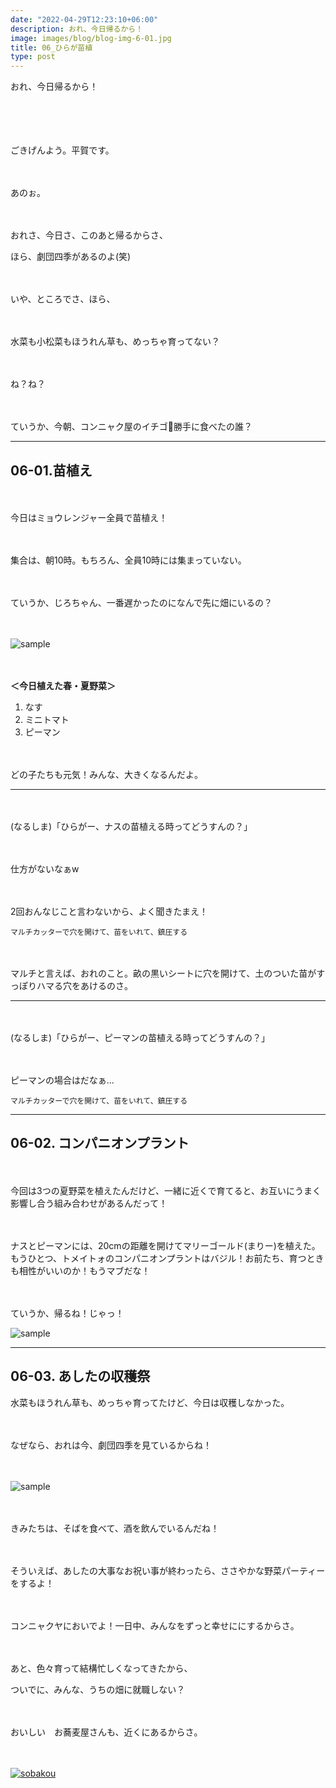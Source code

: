 ```yaml
---
date: "2022-04-29T12:23:10+06:00"
description: おれ、今日帰るから！
image: images/blog/blog-img-6-01.jpg
title: 06_ひらが苗植
type: post
---
```


おれ、今日帰るから！

　

　

ごきげんよう。平賀です。


　

あのぉ。

　

おれさ、今日さ、このあと帰るからさ、

ほら、劇団四季があるのよ(笑)

　

いや、ところでさ、ほら、

　

水菜も小松菜もほうれん草も、めっちゃ育ってない？

　

ね？ね？

　

ていうか、今朝、コンニャク屋のイチゴ🍓勝手に食べたの誰？


----


## 06-01.苗植え

　

今日はミョウレンジャー全員で苗植え！

　

集合は、朝10時。もちろん、全員10時には集まっていない。

　

ていうか、じろちゃん、一番遅かったのになんで先に畑にいるの？

　

![sample](https://mrunadon.github.io/caffeproject/images/blog/blog-img-6-02.jpg)

　

**＜今日植えた春・夏野菜＞**
1. なす
2. ミニトマト
3. ピーマン

　

どの子たちも元気！みんな、大きくなるんだよ。


---

　

(なるしま)「ひらがー、ナスの苗植える時ってどうすんの？」

　

仕方がないなぁw 

　

2回おんなじこと言わないから、よく聞きたまえ！


```
マルチカッターで穴を開けて、苗をいれて、鎮圧する
```

　

マルチと言えば、おれのこと。畝の黒いシートに穴を開けて、土のついた苗がすっぽりハマる穴をあけるのさ。


---

　

(なるしま)「ひらがー、ピーマンの苗植える時ってどうすんの？」

　

ピーマンの場合はだなぁ...

```
マルチカッターで穴を開けて、苗をいれて、鎮圧する
```


----


## 06-02. コンパニオンプラント

　

今回は3つの夏野菜を植えたんだけど、一緒に近くで育てると、お互いにうまく影響し合う組み合わせがあるんだって！

　

ナスとピーマンには、20cmの距離を開けてマリーゴールド(まりー)を植えた。もうひとつ、トメイトォのコンパニオンプラントはバジル！お前たち、育つときも相性がいいのか！もうマブだな！

　

ていうか、帰るね！じゃっ！

![sample](https://mrunadon.github.io/caffeproject/images/blog/blog-img-6-03.jpg)



----


## 06-03. あしたの収穫祭

水菜もほうれん草も、めっちゃ育ってたけど、今日は収穫しなかった。

　

なぜなら、おれは今、劇団四季を見ているからね！

　

![sample](https://mrunadon.github.io/caffeproject/images/blog/blog-img-6-04.jpg)

　

きみたちは、そばを食べて、酒を飲んでいるんだね！

　

そういえば、あしたの大事なお祝い事が終わったら、ささやかな野菜パーティーをするよ！

　

コンニャクヤにおいでよ！一日中、みんなをずっと幸せににするからさ。

　

あと、色々育って結構忙しくなってきたから、

ついでに、みんな、うちの畑に就職しない？

　

おいしい　お蕎麦屋さんも、近くにあるからさ。

　

[![sobakou](https://mrunadon.github.io/caffeproject/images/blog/blog-img-6-05.jpg)](http://sobakou.com/)

